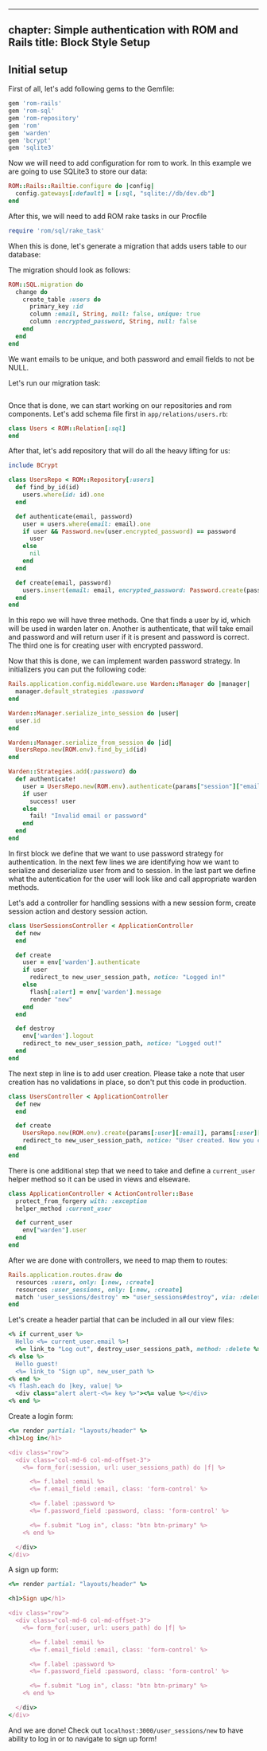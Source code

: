 
---
chapter: Simple authentication with ROM and Rails
title: Block Style Setup
---

## Initial setup

First of all, let's add following gems to the Gemfile:

```ruby
gem 'rom-rails'
gem 'rom-sql'
gem 'rom-repository'
gem 'rom'
gem 'warden'
gem 'bcrypt'
gem 'sqlite3'
```

Now we will need to add configuration for rom to work. In this example we are going to use SQLite3 to store our data:

```ruby
ROM::Rails::Railtie.configure do |config|
  config.gateways[:default] = [:sql, "sqlite://db/dev.db"]
end
```
After this, we will need to add ROM rake tasks in our Procfile

```ruby
require 'rom/sql/rake_task'
```

When this is done, let's generate a migration that adds users table to our database:

The migration should look as follows:
```ruby
ROM::SQL.migration do
  change do
    create_table :users do
      primary_key :id
      column :email, String, null: false, unique: true
      column :encrypted_password, String, null: false
    end
  end
end
```
We want emails to be unique, and both password and email fields to not be NULL.

Let's run our migration task:
```

```

Once that is done, we can start working on our repositories and rom components. Let's add schema file first in `app/relations/users.rb`:
```ruby
class Users < ROM::Relation[:sql]
end
```
After that, let's add repository that will do all the heavy lifting for us:
```ruby
include BCrypt

class UsersRepo < ROM::Repository[:users]
  def find_by_id(id)
    users.where(id: id).one
  end

  def authenticate(email, password)
    user = users.where(email: email).one
    if user && Password.new(user.encrypted_password) == password
      user
    else
      nil
    end
  end

  def create(email, password)
    users.insert(email: email, encrypted_password: Password.create(password))
  end
end
```
In this repo we will have three methods. One that finds a user by id, which will be used in warden later on. Another is authenticate, that will take email and password and will return user if it is present and password is correct. The third one is for creating user with encrypted password.

Now that this is done, we can implement warden password strategy. In initializers you can put the following code:
```ruby
Rails.application.config.middleware.use Warden::Manager do |manager|
  manager.default_strategies :password
end

Warden::Manager.serialize_into_session do |user|
  user.id
end

Warden::Manager.serialize_from_session do |id|
  UsersRepo.new(ROM.env).find_by_id(id)
end

Warden::Strategies.add(:password) do
  def authenticate!
    user = UsersRepo.new(ROM.env).authenticate(params["session"]["email"], params["session"]["password"])
    if user
      success! user
    else
      fail! "Invalid email or password"
    end
  end
end
```
In first block we define that we want to use password strategy for authentication. 
In the next few lines we are identifying how we want to serialize and deserialize user from and to session. 
In the last part we define what the autentication for the user will look like and call appropriate warden methods.


Let's add a controller for handling sessions with a new session form, create session action and destory session action.
```ruby
class UserSessionsController < ApplicationController
  def new
  end

  def create
    user = env['warden'].authenticate
    if user
      redirect_to new_user_session_path, notice: "Logged in!"
    else
      flash[:alert] = env['warden'].message
      render "new"
    end
  end

  def destroy
    env['warden'].logout
    redirect_to new_user_session_path, notice: "Logged out!"
  end
end
```

The next step in line is to add user creation. Please take a note that user creation has no validations in place, so don't put this code in production.

```ruby
class UsersController < ApplicationController
  def new
  end

  def create
    UsersRepo.new(ROM.env).create(params[:user][:email], params[:user][:password])
    redirect_to new_user_session_path, notice: "User created. Now you can log in!"
  end
end
```

There is one additional step that we need to take and define a `current_user` helper method so it can be used in views and elseware.
```ruby
class ApplicationController < ActionController::Base
  protect_from_forgery with: :exception
  helper_method :current_user

  def current_user
    env["warden"].user
  end
end
```

After we are done with controllers, we need to map them to routes:
```ruby
Rails.application.routes.draw do
  resources :users, only: [:new, :create]
  resources :user_sessions, only: [:new, :create]
  match 'user_sessions/destroy' => "user_sessions#destroy", via: :delete, as: :destroy_user_sessions
end
```
Let's create a header partial that can be included in all our view files:
```ruby
<% if current_user %>
  Hello <%= current_user.email %>!
  <%= link_to "Log out", destroy_user_sessions_path, method: :delete %>
<% else %>
  Hello guest!
  <%= link_to "Sign up", new_user_path %>
<% end %>
<% flash.each do |key, value| %>
  <div class="alert alert-<%= key %>"><%= value %></div>
<% end %>
```

Create a login form:
```ruby
<%= render partial: "layouts/header" %>
<h1>Log in</h1>

<div class="row">
  <div class="col-md-6 col-md-offset-3">
    <%= form_for(:session, url: user_sessions_path) do |f| %>

      <%= f.label :email %>
      <%= f.email_field :email, class: 'form-control' %>

      <%= f.label :password %>
      <%= f.password_field :password, class: 'form-control' %>

      <%= f.submit "Log in", class: "btn btn-primary" %>
    <% end %>

  </div>
</div>
```
A sign up form:
```ruby
<%= render partial: "layouts/header" %>

<h1>Sign up</h1>

<div class="row">
  <div class="col-md-6 col-md-offset-3">
    <%= form_for(:user, url: users_path) do |f| %>

      <%= f.label :email %>
      <%= f.email_field :email, class: 'form-control' %>

      <%= f.label :password %>
      <%= f.password_field :password, class: 'form-control' %>

      <%= f.submit "Log in", class: "btn btn-primary" %>
    <% end %>

  </div>
</div>
```

And we are done! Check out `localhost:3000/user_sessions/new` to have ability to log in or to navigate to sign up form!

